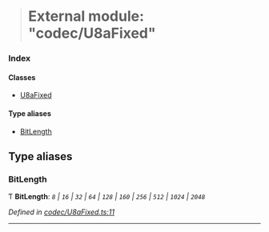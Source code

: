 > # External module: "codec/U8aFixed"

### Index

#### Classes

* [U8aFixed](../classes/_codec_u8afixed_.u8afixed.md)

#### Type aliases

* [BitLength](_codec_u8afixed_.md#bitlength)

## Type aliases

###  BitLength

Ƭ **BitLength**: *`8` | `16` | `32` | `64` | `128` | `160` | `256` | `512` | `1024` | `2048`*

*Defined in [codec/U8aFixed.ts:11](https://github.com/polkadot-js/api/blob/ed19ba9/packages/types/src/codec/U8aFixed.ts#L11)*

___